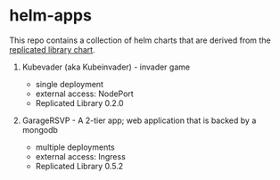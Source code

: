 # helm-apps

This repo contains a collection of helm charts that are derived from the [replicated library chart](https://github.com/replicatedhq/helm-charts).

1. Kubevader (aka Kubeinvader) - invader game
   - single deployment
   - external access: NodePort
   - Replicated Library 0.2.0
   
2. GarageRSVP - A 2-tier app; web application that is backed by a mongodb
   - multiple deployments
   - external access: Ingress
   - Replicated Library 0.5.2
